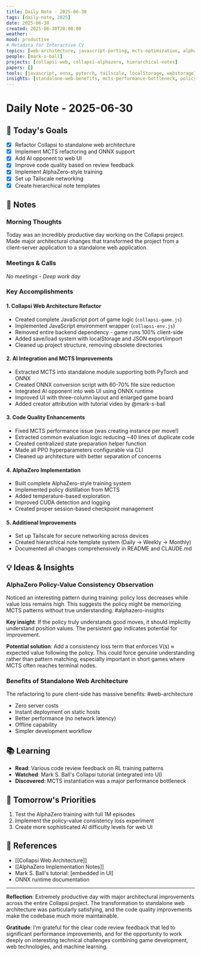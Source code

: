 ```yaml
---
title: Daily Note - 2025-06-30
tags: [daily-note, 2025]
date: 2025-06-30
created: 2025-06-30T20:00:00
weather: 
mood: productive
# Metadata for Interactive CV
topics: [web-architecture, javascript-porting, mcts-optimization, alphazero, onnx, policy-value-consistency, client-side-development]
people: [mark-s-ball]
projects: [collapsi-web, collapsi-alphazero, hierarchical-notes]
papers: []
tools: [javascript, onnx, pytorch, tailscale, localStorage, webstorage]
insights: [standalone-web-benefits, mcts-performance-bottleneck, policy-value-consistency-gap, client-side-ai]
---
```


# Daily Note - 2025-06-30

## 🎯 Today's Goals
- [x] Refactor Collapsi to standalone web architecture
- [x] Implement MCTS refactoring and ONNX support
- [x] Add AI opponent to web UI
- [x] Improve code quality based on review feedback
- [x] Implement AlphaZero-style training
- [x] Set up Tailscale networking
- [x] Create hierarchical note templates

## 📝 Notes

### Morning Thoughts
Today was an incredibly productive day working on the Collapsi project. Made major architectural changes that transformed the project from a client-server application to a standalone web application.

### Meetings & Calls
*No meetings - Deep work day*

### Key Accomplishments

#### 1. **Collapsi Web Architecture Refactor**
- Created complete JavaScript port of game logic (`collapsi-game.js`)
- Implemented JavaScript environment wrapper (`collapsi-env.js`)
- Removed entire backend dependency - game runs 100% client-side
- Added save/load system with localStorage and JSON export/import
- Cleaned up project structure, removing obsolete directories

#### 2. **AI Integration and MCTS Improvements**
- Extracted MCTS into standalone module supporting both PyTorch and ONNX
- Created ONNX conversion script with 60-70% file size reduction
- Integrated AI opponent into web UI using ONNX runtime
- Improved UI with three-column layout and enlarged game board
- Added creator attribution with tutorial video by @mark-s-ball

#### 3. **Code Quality Enhancements**
- Fixed MCTS performance issue (was creating instance per move!)
- Extracted common evaluation logic reducing ~40 lines of duplicate code
- Created centralized state preparation helper function
- Made all PPO hyperparameters configurable via CLI
- Cleaned up architecture with better separation of concerns

#### 4. **AlphaZero Implementation**
- Built complete AlphaZero-style training system
- Implemented policy distillation from MCTS
- Added temperature-based exploration
- Improved CUDA detection and logging
- Created proper session-based checkpoint management

#### 5. **Additional Improvements**
- Set up Tailscale for secure networking across devices
- Created hierarchical note template system (Daily → Weekly → Monthly)
- Documented all changes comprehensively in README and CLAUDE.md

## 💡 Ideas & Insights

### AlphaZero Policy-Value Consistency Observation
Noticed an interesting pattern during training: policy loss decreases while value loss remains high. This suggests the policy might be memorizing MCTS patterns without true understanding. #alphazero-insights

**Key insight**: If the policy truly understands good moves, it should implicitly understand position values. The persistent gap indicates potential for improvement.

**Potential solution**: Add a consistency loss term that enforces V(s) ≈ expected value following the policy. This could force genuine understanding rather than pattern matching, especially important in short games where MCTS often reaches terminal nodes.

### Benefits of Standalone Web Architecture
The refactoring to pure client-side has massive benefits: #web-architecture
- Zero server costs
- Instant deployment on static hosts
- Better performance (no network latency)
- Offline capability
- Simpler development workflow

## 📚 Learning
- **Read**: Various code review feedback on RL training patterns
- **Watched**: Mark S. Ball's Collapsi tutorial (integrated into UI)
- **Discovered**: MCTS instantiation was a major performance bottleneck

## 🔄 Tomorrow's Priorities
1. Test the AlphaZero training with full 1M episodes
2. Implement the policy-value consistency loss experiment
3. Create more sophisticated AI difficulty levels for web UI

## 🔗 References
- [[Collapsi Web Architecture]]
- [[AlphaZero Implementation Notes]]
- Mark S. Ball's tutorial: [embedded in UI]
- ONNX runtime documentation

---
**Reflection**: Extremely productive day with major architectural improvements across the entire Collapsi project. The transformation to standalone web architecture was particularly satisfying, and the code quality improvements make the codebase much more maintainable.

**Gratitude**: I'm grateful for the clear code review feedback that led to significant performance improvements, and for the opportunity to work deeply on interesting technical challenges combining game development, web technologies, and machine learning.